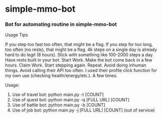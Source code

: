 # simple-mmo-bot
<h3>Bot for automating routine in simple-mmo-bot</h3>

Usage Tips

If you step too fast too often, that might be a flag. If you step for too long, too often (no rests), that might be a flag.
4k steps on a single day is already hard to do legit (8 hours). Stick with something like 100-2000 steps a day.
Have rests built in your bot. Start Work. Make the bot come back in a few hours. Claim Work. Start stepping again. Repeat.
Avoid doing inhuman things. Avoid calling their API too often.
I used their profile click function for my own use (checking health/energy/etc.). A few times.



Usage:
1) Use of travel bot: python main.py -t [COUNT]
2) Use of quest bot: python main.py -q [FULL URL] [COUNT]
3) Use of battle bot: python main.py -b [COUNT]
4) Use of job bot: python main.py -j [FULL URL] [COUNT] (out of service)
